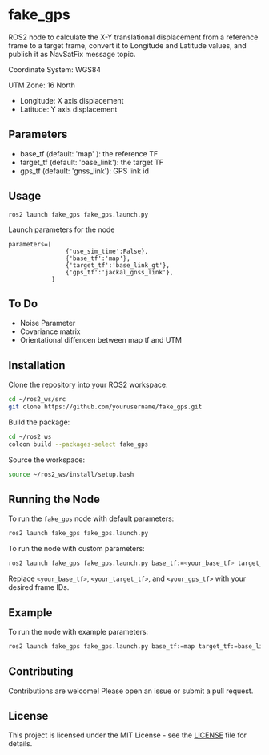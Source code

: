 # fake_gps
ROS2 node to calculate the X-Y translational displacement from a reference frame to a target frame, convert it to Longitude and Latitude values, and publish it as NavSatFix message topic. 

Coordinate System: WGS84

UTM Zone: 16 North

- Longitude: X axis displacement
- Latitude: Y axis displacement


## Parameters
- base_tf (default: 'map' ): the reference TF 
- target_tf (default: 'base_link'): the target TF
- gps_tf (default: 'gnss_link'): GPS link id


## Usage

```
ros2 launch fake_gps fake_gps.launch.py 
```
Launch parameters for the node

```
parameters=[
                {'use_sim_time':False},
                {'base_tf':'map'},
                {'target_tf':'base_link_gt'},
                {'gps_tf':'jackal_gnss_link'},      
            ]
```

## To Do
- Noise Parameter
- Covariance matrix 
- Orientational diffencen between map tf and UTM


## Installation

Clone the repository into your ROS2 workspace:

```bash
cd ~/ros2_ws/src
git clone https://github.com/yourusername/fake_gps.git
```

Build the package:

```bash
cd ~/ros2_ws
colcon build --packages-select fake_gps
```

Source the workspace:

```bash
source ~/ros2_ws/install/setup.bash
```

## Running the Node

To run the `fake_gps` node with default parameters:

```bash
ros2 launch fake_gps fake_gps.launch.py
```

To run the node with custom parameters:

```bash
ros2 launch fake_gps fake_gps.launch.py base_tf:=<your_base_tf> target_tf:=<your_target_tf> gps_tf:=<your_gps_tf>
```

Replace `<your_base_tf>`, `<your_target_tf>`, and `<your_gps_tf>` with your desired frame IDs.

## Example

To run the node with example parameters:

```bash
ros2 launch fake_gps fake_gps.launch.py base_tf:=map target_tf:=base_link_gt gps_tf:=jackal_gnss_link
```

## Contributing

Contributions are welcome! Please open an issue or submit a pull request.

## License

This project is licensed under the MIT License - see the [LICENSE](LICENSE) file for details.
